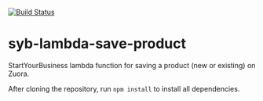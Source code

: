[![Build Status](https://travis-ci.org/mondora/syb-lambda-save-product.svg?branch=master)](https://travis-ci.org/mondora/syb-lambda-save-product)

# syb-lambda-save-product

StartYourBusiness lambda function for saving a product (new or existing) on Zuora.

After cloning the repository, run `npm install` to install all dependencies.